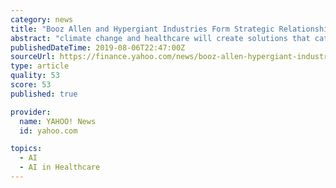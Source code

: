 ```yaml
---
category: news
title: "Booz Allen and Hypergiant Industries Form Strategic Relationship to Speed the Adoption of Artificial Intelligence"
abstract: "climate change and healthcare will create solutions that catalyze the growth of AI, propelling innovation forward. To learn more about Booz Allen’s artificial intelligence, visit: www.BoozAllen ..."
publishedDateTime: 2019-08-06T22:47:00Z
sourceUrl: https://finance.yahoo.com/news/booz-allen-hypergiant-industries-form-130000064.html
type: article
quality: 53
score: 53
published: true

provider:
  name: YAHOO! News
  id: yahoo.com

topics:
  - AI
  - AI in Healthcare
---
```

